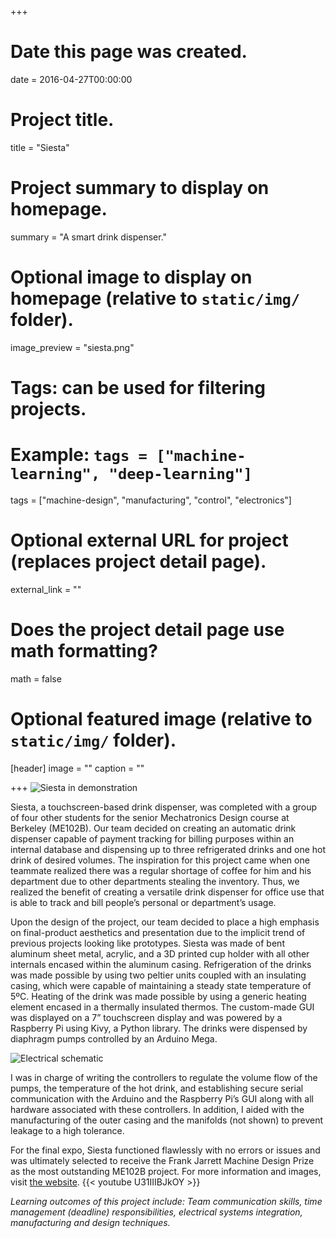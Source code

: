 +++
# Date this page was created.
date = 2016-04-27T00:00:00

# Project title.
title = "Siesta"

# Project summary to display on homepage.
summary = "A smart drink dispenser."

# Optional image to display on homepage (relative to `static/img/` folder).
image_preview = "siesta.png"

# Tags: can be used for filtering projects.
# Example: `tags = ["machine-learning", "deep-learning"]`
tags = ["machine-design", "manufacturing", "control", "electronics"]

# Optional external URL for project (replaces project detail page).
external_link = ""

# Does the project detail page use math formatting?
math = false

# Optional featured image (relative to `static/img/` folder).
[header]
image = ""
caption = ""

+++
![Siesta in demonstration](/img/siesta_irl.jpg)

Siesta, a touchscreen-based drink dispenser, was completed with a group of four other students for the senior Mechatronics Design course at Berkeley (ME102B). Our team decided on creating an automatic drink dispenser capable of payment tracking for billing purposes within an internal database and dispensing up to three refrigerated drinks and one hot drink of desired volumes. The inspiration for this project came when one teammate realized there was a regular shortage of coffee for him and his department due to other departments stealing the inventory. Thus, we realized the benefit of creating a versatile drink dispenser for office use that is able to track and bill people’s personal or department’s usage.

Upon the design of the project, our team decided to place a high emphasis on final-product aesthetics and presentation due to the implicit trend of previous projects looking like prototypes. Siesta was made of bent aluminum sheet metal, acrylic, and a 3D printed cup holder with all other internals encased within the aluminum casing. Refrigeration of the drinks was made possible by using two peltier units coupled with an insulating casing, which were capable of maintaining a steady state temperature of 5ºC. Heating of the drink was made possible by using a generic heating element encased in a thermally insulated thermos. The custom-made GUI was displayed on a 7” touchscreen display and was powered by a Raspberry Pi using Kivy, a Python library. The drinks were dispensed by diaphragm pumps controlled by an Arduino Mega.

![Electrical schematic](/img/siesta_schematic.png)

I was in charge of writing the controllers to regulate the volume flow of the pumps, the temperature of the hot drink, and establishing secure serial communication with the Arduino and the Raspberry Pi’s GUI along with all hardware associated with these controllers. In addition, I aided with the manufacturing of the outer casing and the manifolds (not shown) to prevent leakage to a high tolerance.

For the final expo, Siesta functioned flawlessly with no errors or issues and was ultimately selected to receive the Frank Jarrett Machine Design Prize as the most outstanding ME102B project. For more information and images, visit [the website](https://siesta-berkeley.weebly.com/). {{< youtube U31IIIBJkOY >}}

*Learning outcomes of this project include: Team communication skills, time management (deadline) responsibilities, electrical systems integration, manufacturing and design techniques.*

